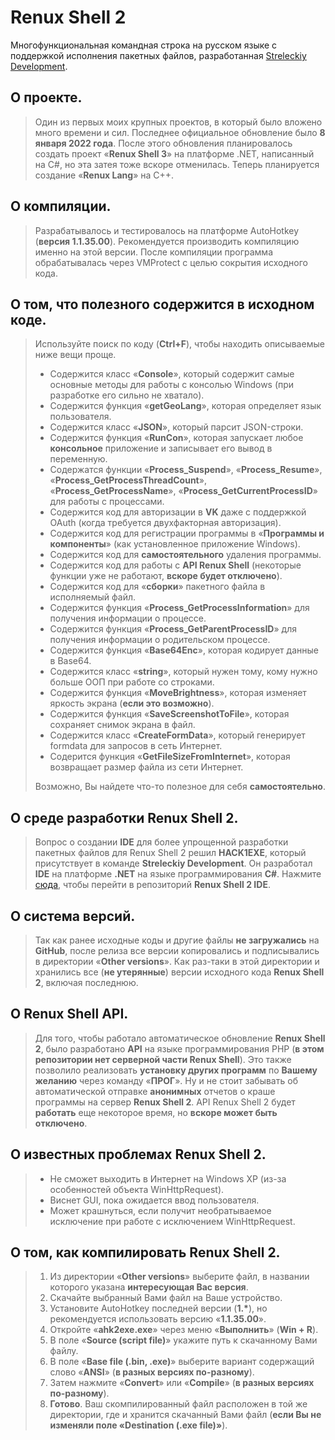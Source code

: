 # Renux Shell 2
Многофункциональная командная строка на русском языке с поддержкой исполнения пакетных файлов, разработанная [Streleckiy Development](https://vk.com/strdev/).

## О проекте.
> Один из первых моих крупных проектов, в который было вложено много времени и сил.
> Последнее официальное обновление было **8 января 2022 года**.
> После этого обновления планировалось создать проект «**Renux Shell 3**» на платформе .NET, написанный на C#, но эта затея тоже вскоре отменилась.
> Теперь планируется создание «**Renux Lang**» на C++.

## О компиляции.
> Разрабатывалось и тестировалось на платформе AutoHotkey (**версия 1.1.35.00**).
> Рекомендуется производить компиляцию именно на этой версии.
> После компиляции программа обрабатывалась через VMProtect с целью сокрытия исходного кода.

## О том, что полезного содержится в исходном коде.
> Используйте поиск по коду (**Ctrl+F**), чтобы находить описываемые ниже вещи проще.
> * Содержится класс «**Console**», который содержит самые основные методы для работы с консолью Windows (при разработке его сильно не хватало).
> * Содержится функция «**getGeoLang**», которая определяет язык пользователя.
> * Содержится класс «**JSON**», который парсит JSON-строки.
> * Содержится функция «**RunCon**», которая запускает любое **консольное** приложение и записывает его вывод в переменную.
> * Содержатся функции «**Process_Suspend**», «**Process_Resume**», «**Process_GetProcessThreadCount**», «**Process_GetProcessName**», «**Process_GetCurrentProcessID**» для работы с процессами.
> * Содержится код для авторизации в **VK** даже с поддержкой OAuth (когда требуется двухфакторная авторизация).
> * Содержится код для регистрации программы в «**Программы и компоненты**» (как установленное приложение Windows).
> * Содержится код для **самостоятельного** удаления программы. 
> * Содержится код для работы с **API Renux Shell** (некоторые функции уже не работают, **вскоре будет отключено**).
> * Содержится код для «**сборки**» пакетного файла в исполняемый файл.
> * Содержится функция «**Process_GetProcessInformation**» для получения информации о процессе.
> * Содержится функция «**Process_GetParentProcessID**» для получения информации о родительском процессе.
> * Содержится функция «**Base64Enc**», которая кодирует данные в Base64.
> * Содержится класс «**string**», который нужен тому, кому нужно больше ООП при работе со строками.
> * Содержится функция «**MoveBrightness**», которая изменяет яркость экрана (**если это возможно**).
> * Содержится функция «**SaveScreenshotToFile**», которая сохраняет снимок экрана в файл.
> * Содержится класс «**CreateFormData**», который генерирует formdata для запросов в сеть Интернет.
> * Содерится функция «**GetFileSizeFromInternet**», которая возвращает размер файла из сети Интернет.
>
> Возможно, Вы найдете что-то полезное для себя **самостоятельно**.

## О среде разработки Renux Shell 2.
> Вопрос о создании **IDE** для более упрощенной разработки пакетных файлов для Renux Shell 2 решил **HACK1EXE**, который присутствует в команде **Streleckiy Development**.
> Он разработал **IDE** на платформе **.NET** на языке программирования **C#**.
> Нажмите [сюда](https://github.com/HACK1EXE/Renux-Shell-2-IDE), чтобы перейти в репозиторий **Renux Shell 2 IDE**.

## О система версий.
> Так как ранее исходные коды и другие файлы **не загружались** на **GitHub**, после релиза все версии копировались и подписывались в директории «**Other versions**».
> Как раз-таки в этой директории и хранились все (**не утерянные**) версии исходного кода **Renux Shell 2**, включая последнюю.

## О Renux Shell API.
> Для того, чтобы работало автоматическое обновление **Renux Shell 2**, было разработано **API** на языке программирования PHP (**в этом репозитории нет серверной части Renux Shell**).
> Это также позволило реализовать **установку других программ** по **Вашему желанию** через команду «**ПРОГ**».
> Ну и не стоит забывать об автоматической отправке **анонимных** отчетов о краше программы на сервер **Renux Shell 2**.
> API Renux Shell 2 будет **работать** еще некоторое время, но **вскоре может быть отключено**.

## О известных проблемах Renux Shell 2.
> * Не сможет выходить в Интернет на Windows XP (из-за особенностей объекта WinHttpRequest).
> * Виснет GUI, пока ожидается ввод пользователя.
> * Может крашнуться, если получит необратываемое исключение при работе с исключением WinHttpRequest.

## О том, как компилировать Renux Shell 2.
> 1. Из директории «**Other versions**» выберите файл, в названии которого указана **интересующая Вас версия**.
> 2. Скачайте выбранный Вами файл на Ваше устройство.
> 3. Установите AutoHotkey последней версии (**1.\***), но рекомендуется использовать версию «**1.1.35.00**».
> 4. Откройте «**ahk2exe.exe**» через меню «**Выполнить**» (**Win + R**).
> 5. В поле «**Source (script file)**» укажите путь к скачанному Вами файлу.
> 6. В поле «**Base file (.bin, .exe)**» выберите вариант содержащий слово «**ANSI**» (**в разных версиях по-разному**).
> 7. Затем нажмите «**Convert**» или «**Compile**» (**в разных версиях по-разному**).
> 8. **Готово**. Ваш скомпилированный файл расположен в той же директории, где и хранится скачанный Вами файл (**если Вы не изменяли поле «Destination (.exe file)»**).
